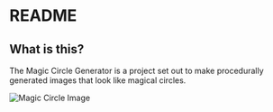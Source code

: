 # README #

## What is this? ##
The Magic Circle Generator is a project set out to make procedurally generated images that look like magical circles.

![Magic Circle Image](https://raw.githubusercontent.com/kinglegon/Magic-Circle-Generator/blob/master/Generator/magicCircle.png)

